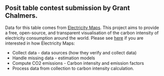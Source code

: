 ## Posit table contest submission by Grant Chalmers.

Data for this table comes from [Electricity Maps](https://app.electricitymaps.com/map). This project aims to provide a free, open-source, and transparent visualisation of the carbon intensity of electricity consumption around the world. Please see [here](https://www.electricitymaps.com/methodology?utm_source=app.electricitymaps.com&utm_medium=referral#introduction) if you are interested in how Electricity Maps:

-   Collect data - data sources (how they verify and collect data)
-   Handle missing data - estimation models
-   Compute CO2 emissions - Carbon intensity and emission factors
-   Process data from collection to carbon intensity calculation.